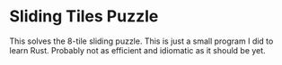 # Sliding Tiles Puzzle

This solves the 8-tile sliding puzzle. This is just a small program I did to learn Rust. 
Probably not as efficient and idiomatic as it should be yet.